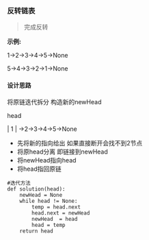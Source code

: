 ### 反转链表

> 完成反转 

__示例:__

1->2->3->4->5->None

5->4->3->2->1->None

#### 设计思路

将原链迭代拆分 构造新的newHead


head

 | 1 |      ->2->3->4->5->None
+ 先将新的指向给出 如果直接断开会找不到2节点
+ 将原head分离 即链接到newHead
+ 将newHead指向head
+ 将head指回原链

```
#迭代方法 
def solution(head):
    newHead = None
    while head != None:
        temp = head.next
        head.next = newHead
        newHead  = head
        head = temp
    return head
```


